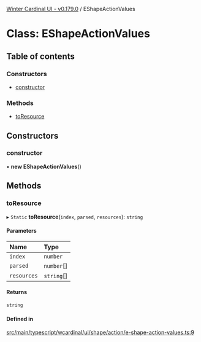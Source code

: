 [Winter Cardinal UI - v0.179.0](../index.md) / EShapeActionValues

# Class: EShapeActionValues

## Table of contents

### Constructors

- [constructor](EShapeActionValues.md#constructor)

### Methods

- [toResource](EShapeActionValues.md#toresource)

## Constructors

### constructor

• **new EShapeActionValues**()

## Methods

### toResource

▸ `Static` **toResource**(`index`, `parsed`, `resources`): `string`

#### Parameters

| Name | Type |
| :------ | :------ |
| `index` | `number` |
| `parsed` | `number`[] |
| `resources` | `string`[] |

#### Returns

`string`

#### Defined in

[src/main/typescript/wcardinal/ui/shape/action/e-shape-action-values.ts:9](https://github.com/winter-cardinal/winter-cardinal-ui/blob/v0.179.0/src/main/typescript/wcardinal/ui/shape/action/e-shape-action-values.ts#L9)

